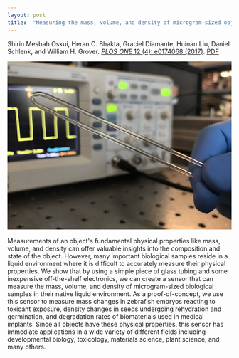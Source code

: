 ```yaml
---
layout: post
title:  "Measuring the mass, volume, and density of microgram-sized objects in fluid"
---
```


Shirin Mesbah Oskui, Heran C. Bhakta, Graciel Diamante, Huinan Liu, Daniel Schlenk, and William H. Grover.  [*PLOS ONE* 12 (4): e0174068 (2017)](http://journals.plos.org/plosone/article?id=10.1371/journal.pone.0174068).  [PDF](/assets/vibrating-tube-sensors.pdf)

<img src="/assets/glass-tube-sensor.jpg">

Measurements of an object's fundamental physical properties like mass, volume, and density can offer valuable insights into the composition and state of the object.  However, many important biological samples reside in a liquid environment where it is difficult to accurately measure their physical properties.  We show that by using a simple piece of glass tubing and some inexpensive off-the-shelf electronics, we can create a sensor that can measure the mass, volume, and density of microgram-sized biological samples in their native liquid environment.  As a proof-of-concept, we use this sensor to measure mass changes in zebrafish embryos reacting to toxicant exposure, density changes in seeds undergoing rehydration and germination, and degradation rates of biomaterials used in medical implants.  Since all objects have these physical properties, this sensor has immediate applications in a wide variety of different fields including developmental biology, toxicology, materials science, plant science, and many others.

<div data-badge-popover="right" data-badge-type="2" data-doi="10.1371/journal.pone.0174068" class="altmetric-embed"></div>
